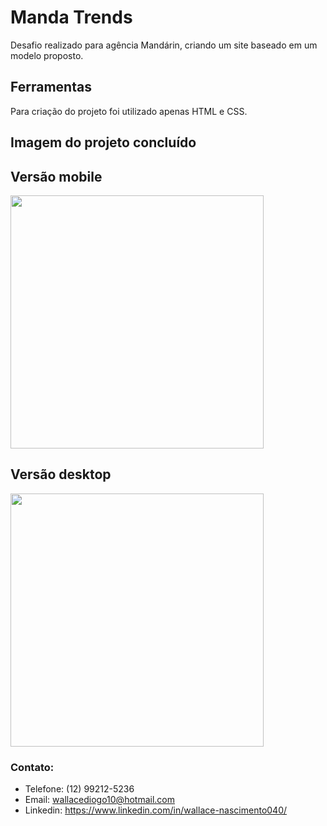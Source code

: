 # Manda Trends
Desafio realizado para agência Mandárin, criando um site baseado em um modelo proposto.

## Ferramentas
Para criação do projeto foi utilizado apenas HTML e CSS.

## Imagem do projeto concluído
<div>
<h2>Versão mobile</h2>
<img src="https://user-images.githubusercontent.com/65576111/210022002-b3e407f6-0eac-4591-9a00-d9ed34091a07.png" style='height: 405px'/>
<h2>Versão desktop</h2>
<img src="https://user-images.githubusercontent.com/65576111/210021893-3de39f05-bf53-4032-be7c-465b46b245d9.png" style='height: 405px'/>
</div>
  
### Contato:
- Telefone: (12) 99212-5236
- Email: wallacediogo10@hotmail.com
- Linkedin: https://www.linkedin.com/in/wallace-nascimento040/
